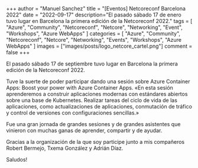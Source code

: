 +++
author = "Manuel Sanchez"
title = "[Eventos] Netcoreconf Barcelona 2022"
date = "2022-09-17"
description="El pasado sábado 17 de enero tuvo lugar en Barcelona la primera edición de la Netcoreconf 2022."
tags = [
    "Azure", "Community", "Netcoreconf", "Netcore", "Networking", "Event", "Workshops", "Azure WebApps"
]
categories = [
    "Azure", "Community", "Netcoreconf", "Netcore", "Networking", "Events", "Workshops", "Azure WebApps"
]
images  = ["images/posts/logo_netcore_cartel.png"]
comment = false
+++

El pasado sábado 17 de septiembre tuvo lugar en Barcelona la primera edición de la Netcoreconf 2022.

Tuve la suerte de poder participar dando una sesión sobre Azure Container Apps: Boost your power with Azure Container Apps. «En esta sesión aprenderemos a construir aplicaciones modernas con estándares abiertos sobre una base de Kubernetes. Realizar tareas del ciclo de vida de las aplicaciones, como actualizaciones de aplicaciones, conmutación de tráfico y control de versiones con configuraciones sencillas.»

Fue una gran jornada de grandes sesiones y de grandes asistentes que vinieron con muchas ganas de aprender, compartir y de ayudar.

Gracias a la organización de la que soy participe junto a mis compañeros Robert Bermejo, Txema González y Adrián Díaz.

Saludos!